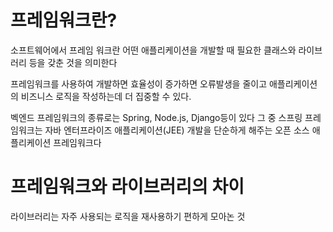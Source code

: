 # 프레임워크란?

소프트웨어에서 프레임 워크란 어떤 애플리케이션을 개발할 때 필요한 클래스와 라이브러리 등을 갖춘 것을 의미한다

프레임워크를 사용하여 개발하면 효율성이 증가하면 오류발생을 줄이고 애플리케이션의 비즈니스 로직을 작성하는데 더 집중할 수 있다.

벡엔드 프레임워크의 종류로는 Spring, Node.js, Django등이 있다 그 중 스프링 프레임워크는 자바 엔터프라이즈 애플리케이션(JEE) 개발을 단순하게 해주는 오픈 소스 애플리케이션 프레임워크다

# 프레임워크와 라이브러리의 차이

라이브러리는 자주 사용되는 로직을 재사용하기 편하게 모아논 것